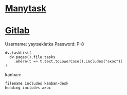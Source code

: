 # [Manytask](https://manytask.carzil.ru/mipt-os-basic-2025/)
# [Gitlab](https://gitlab.carzil.ru/mipt-os-basic-2025-autumn/yaytsekletka)
Username: yaytsekletka 
Password: P-8

```dataviewjs
dv.taskList(
  dv.pages().file.tasks
    .where(t => t.text.toLowerCase().includes("акос"))
)
```
kanban:
```tasks
filename includes kanban-desk
heading includes акос

```

